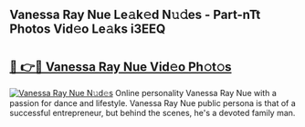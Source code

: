 ## Vanessa Ray Nue Le𝚊k𝚎d N𝚞𝚍es - Part-nTt Photos Vid𝚎o Le𝚊ks i3EEQ

# <h2><a href="http://fb33cw.evod.top/?m=Vanessa+Ray+Nue">🔗 👉🔴 Vanessa Ray Nue Vid𝚎o Ph𝚘t𝚘s</a></h2>

[![Vanessa Ray Nue N𝚞d𝚎s](https://i.imgur.com/8V9OHl7.gif)](http://fb33cw.evod.top/?m=Vanessa+Ray+Nue)
Online personality Vanessa Ray Nue with a passion for dance and lifestyle. Vanessa Ray Nue public persona is that of a successful entrepreneur, but behind the scenes, he's a devoted family man. 
